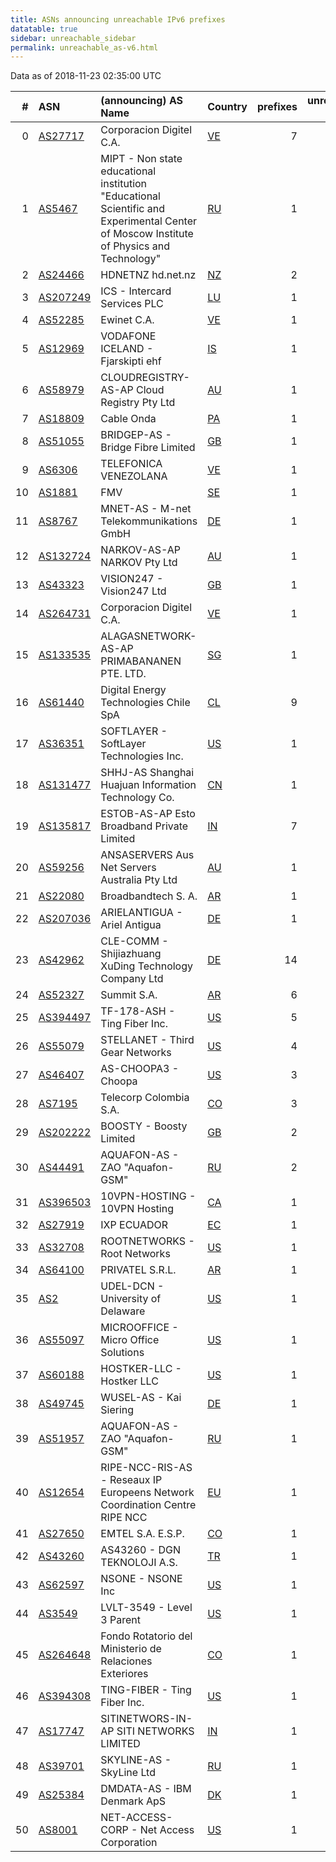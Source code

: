 ```yaml
---
title: ASNs announcing unreachable IPv6 prefixes
datatable: true
sidebar: unreachable_sidebar
permalink: unreachable_as-v6.html
---
```


Data as of 2018-11-23 02:35:00 UTC

<div class="datatable-begin"></div>

|   # | ASN                                      | (announcing) AS Name                                                                                                                    | Country                      |   prefixes |   unreachable /48s |
|----:|:-----------------------------------------|:----------------------------------------------------------------------------------------------------------------------------------------|:-----------------------------|-----------:|-------------------:|
|   0 | [AS27717](unreachable_AS27717-v6.html)   | Corporacion Digitel C.A.                                                                                                                | [VE](unreachable_ve-v6.html) |          7 |             458752 |
|   1 | [AS5467](unreachable_AS5467-v6.html)     | MIPT - Non state educational institution "Educational Scientific and Experimental Center of Moscow Institute of Physics and Technology" | [RU](unreachable_ru-v6.html) |          1 |             262144 |
|   2 | [AS24466](unreachable_AS24466-v6.html)   | HDNETNZ hd.net.nz                                                                                                                       | [NZ](unreachable_nz-v6.html) |          2 |             131072 |
|   3 | [AS207249](unreachable_AS207249-v6.html) | ICS - Intercard Services PLC                                                                                                            | [LU](unreachable_lu-v6.html) |          1 |              65536 |
|   4 | [AS52285](unreachable_AS52285-v6.html)   | Ewinet C.A.                                                                                                                             | [VE](unreachable_ve-v6.html) |          1 |              65536 |
|   5 | [AS12969](unreachable_AS12969-v6.html)   | VODAFONE ICELAND - Fjarskipti ehf                                                                                                       | [IS](unreachable_is-v6.html) |          1 |              65536 |
|   6 | [AS58979](unreachable_AS58979-v6.html)   | CLOUDREGISTRY-AS-AP Cloud Registry Pty Ltd                                                                                              | [AU](unreachable_au-v6.html) |          1 |              65536 |
|   7 | [AS18809](unreachable_AS18809-v6.html)   | Cable Onda                                                                                                                              | [PA](unreachable_pa-v6.html) |          1 |              65536 |
|   8 | [AS51055](unreachable_AS51055-v6.html)   | BRIDGEP-AS - Bridge Fibre Limited                                                                                                       | [GB](unreachable_gb-v6.html) |          1 |              65536 |
|   9 | [AS6306](unreachable_AS6306-v6.html)     | TELEFONICA VENEZOLANA                                                                                                                   | [VE](unreachable_ve-v6.html) |          1 |              65536 |
|  10 | [AS1881](unreachable_AS1881-v6.html)     | FMV                                                                                                                                     | [SE](unreachable_se-v6.html) |          1 |              65536 |
|  11 | [AS8767](unreachable_AS8767-v6.html)     | MNET-AS - M-net Telekommunikations GmbH                                                                                                 | [DE](unreachable_de-v6.html) |          1 |              65536 |
|  12 | [AS132724](unreachable_AS132724-v6.html) | NARKOV-AS-AP NARKOV Pty Ltd                                                                                                             | [AU](unreachable_au-v6.html) |          1 |              65536 |
|  13 | [AS43323](unreachable_AS43323-v6.html)   | VISION247 - Vision247 Ltd                                                                                                               | [GB](unreachable_gb-v6.html) |          1 |              65536 |
|  14 | [AS264731](unreachable_AS264731-v6.html) | Corporacion Digitel C.A.                                                                                                                | [VE](unreachable_ve-v6.html) |          1 |              65536 |
|  15 | [AS133535](unreachable_AS133535-v6.html) | ALAGASNETWORK-AS-AP PRIMABANANEN PTE. LTD.                                                                                              | [SG](unreachable_sg-v6.html) |          1 |              65536 |
|  16 | [AS61440](unreachable_AS61440-v6.html)   | Digital Energy Technologies Chile SpA                                                                                                   | [CL](unreachable_cl-v6.html) |          9 |              28677 |
|  17 | [AS36351](unreachable_AS36351-v6.html)   | SOFTLAYER - SoftLayer Technologies Inc.                                                                                                 | [US](unreachable_us-v6.html) |          1 |               4096 |
|  18 | [AS131477](unreachable_AS131477-v6.html) | SHHJ-AS Shanghai Huajuan Information Technology Co.                                                                                     | [CN](unreachable_cn-v6.html) |          1 |               4096 |
|  19 | [AS135817](unreachable_AS135817-v6.html) | ESTOB-AS-AP Esto Broadband Private Limited                                                                                              | [IN](unreachable_in-v6.html) |          7 |               1027 |
|  20 | [AS59256](unreachable_AS59256-v6.html)   | ANSASERVERS Aus Net Servers Australia Pty Ltd                                                                                           | [AU](unreachable_au-v6.html) |          1 |                256 |
|  21 | [AS22080](unreachable_AS22080-v6.html)   | Broadbandtech S. A.                                                                                                                     | [AR](unreachable_ar-v6.html) |          1 |                 64 |
|  22 | [AS207036](unreachable_AS207036-v6.html) | ARIELANTIGUA - Ariel Antigua                                                                                                            | [DE](unreachable_de-v6.html) |          1 |                 16 |
|  23 | [AS42962](unreachable_AS42962-v6.html)   | CLE-COMM - Shijiazhuang XuDing Technology Company Ltd                                                                                   | [DE](unreachable_de-v6.html) |         14 |                 14 |
|  24 | [AS52327](unreachable_AS52327-v6.html)   | Summit S.A.                                                                                                                             | [AR](unreachable_ar-v6.html) |          6 |                  6 |
|  25 | [AS394497](unreachable_AS394497-v6.html) | TF-178-ASH - Ting Fiber Inc.                                                                                                            | [US](unreachable_us-v6.html) |          5 |                  5 |
|  26 | [AS55079](unreachable_AS55079-v6.html)   | STELLANET - Third Gear Networks                                                                                                         | [US](unreachable_us-v6.html) |          4 |                  4 |
|  27 | [AS46407](unreachable_AS46407-v6.html)   | AS-CHOOPA3 - Choopa                                                                                                                     | [US](unreachable_us-v6.html) |          3 |                  3 |
|  28 | [AS7195](unreachable_AS7195-v6.html)     | Telecorp Colombia S.A.                                                                                                                  | [CO](unreachable_co-v6.html) |          3 |                  3 |
|  29 | [AS202222](unreachable_AS202222-v6.html) | BOOSTY - Boosty Limited                                                                                                                 | [GB](unreachable_gb-v6.html) |          2 |                  2 |
|  30 | [AS44491](unreachable_AS44491-v6.html)   | AQUAFON-AS - ZAO "Aquafon-GSM"                                                                                                          | [RU](unreachable_ru-v6.html) |          2 |                  2 |
|  31 | [AS396503](unreachable_AS396503-v6.html) | 10VPN-HOSTING - 10VPN Hosting                                                                                                           | [CA](unreachable_ca-v6.html) |          1 |                  1 |
|  32 | [AS27919](unreachable_AS27919-v6.html)   | IXP ECUADOR                                                                                                                             | [EC](unreachable_ec-v6.html) |          1 |                  1 |
|  33 | [AS32708](unreachable_AS32708-v6.html)   | ROOTNETWORKS - Root Networks                                                                                                            | [US](unreachable_us-v6.html) |          1 |                  1 |
|  34 | [AS64100](unreachable_AS64100-v6.html)   | PRIVATEL S.R.L.                                                                                                                         | [AR](unreachable_ar-v6.html) |          1 |                  1 |
|  35 | [AS2](unreachable_AS2-v6.html)           | UDEL-DCN - University of Delaware                                                                                                       | [US](unreachable_us-v6.html) |          1 |                  1 |
|  36 | [AS55097](unreachable_AS55097-v6.html)   | MICROOFFICE - Micro Office Solutions                                                                                                    | [US](unreachable_us-v6.html) |          1 |                  1 |
|  37 | [AS60188](unreachable_AS60188-v6.html)   | HOSTKER-LLC - Hostker LLC                                                                                                               | [US](unreachable_us-v6.html) |          1 |                  1 |
|  38 | [AS49745](unreachable_AS49745-v6.html)   | WUSEL-AS - Kai Siering                                                                                                                  | [DE](unreachable_de-v6.html) |          1 |                  1 |
|  39 | [AS51957](unreachable_AS51957-v6.html)   | AQUAFON-AS - ZAO "Aquafon-GSM"                                                                                                          | [RU](unreachable_ru-v6.html) |          1 |                  1 |
|  40 | [AS12654](unreachable_AS12654-v6.html)   | RIPE-NCC-RIS-AS - Reseaux IP Europeens Network Coordination Centre RIPE NCC                                                             | [EU](unreachable_eu-v6.html) |          1 |                  1 |
|  41 | [AS27650](unreachable_AS27650-v6.html)   | EMTEL S.A. E.S.P.                                                                                                                       | [CO](unreachable_co-v6.html) |          1 |                  1 |
|  42 | [AS43260](unreachable_AS43260-v6.html)   | AS43260 - DGN TEKNOLOJI A.S.                                                                                                            | [TR](unreachable_tr-v6.html) |          1 |                  1 |
|  43 | [AS62597](unreachable_AS62597-v6.html)   | NSONE - NSONE Inc                                                                                                                       | [US](unreachable_us-v6.html) |          1 |                  1 |
|  44 | [AS3549](unreachable_AS3549-v6.html)     | LVLT-3549 - Level 3 Parent                                                                                                              | [US](unreachable_us-v6.html) |          1 |                  1 |
|  45 | [AS264648](unreachable_AS264648-v6.html) | Fondo Rotatorio del Ministerio de Relaciones Exteriores                                                                                 | [CO](unreachable_co-v6.html) |          1 |                  1 |
|  46 | [AS394308](unreachable_AS394308-v6.html) | TING-FIBER - Ting Fiber Inc.                                                                                                            | [US](unreachable_us-v6.html) |          1 |                  1 |
|  47 | [AS17747](unreachable_AS17747-v6.html)   | SITINETWORS-IN-AP SITI NETWORKS LIMITED                                                                                                 | [IN](unreachable_in-v6.html) |          1 |                  1 |
|  48 | [AS39701](unreachable_AS39701-v6.html)   | SKYLINE-AS - SkyLine Ltd                                                                                                                | [RU](unreachable_ru-v6.html) |          1 |                  1 |
|  49 | [AS25384](unreachable_AS25384-v6.html)   | DMDATA-AS - IBM Denmark ApS                                                                                                             | [DK](unreachable_dk-v6.html) |          1 |                  1 |
|  50 | [AS8001](unreachable_AS8001-v6.html)     | NET-ACCESS-CORP - Net Access Corporation                                                                                                | [US](unreachable_us-v6.html) |          1 |                  1 |

<div class="datatable-end"></div>